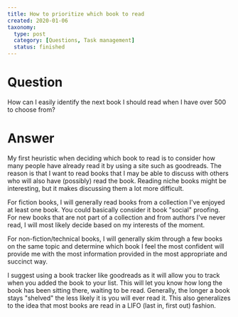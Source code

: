 ```yaml
---
title: How to prioritize which book to read
created: 2020-01-06
taxonomy:
  type: post
  category: [Questions, Task management]
  status: finished
---
```


# Question
How can I easily identify the next book I should read when I have over 500 to choose from?

# Answer
My first heuristic when deciding which book to read is to consider how many people have already read it by using a site such as goodreads. The reason is that I want to read books that I may be able to discuss with others who will also have (possibly) read the book. Reading niche books might be interesting, but it makes discussing them a lot more difficult.

For fiction books, I will generally read books from a collection I've enjoyed at least one book. You could basically consider it book "social" proofing. For new books that are not part of a collection and from authors I've never read, I will most likely decide based on my interests of the moment.

For non-fiction/technical books, I will generally skim through a few books on the same topic and determine which book I feel the most confident will provide me with the most information provided in the most appropriate and succinct way.

I suggest using a book tracker like goodreads as it will allow you to track when you added the book to your list. This will let you know how long the book has been sitting there, waiting to be read. Generally, the longer a book stays "shelved" the less likely it is you will ever read it. This also generalizes to the idea that most books are read in a LIFO (last in, first out) fashion.
